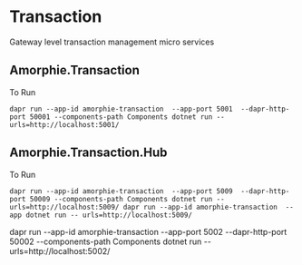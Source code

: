 # Transaction
Gateway level transaction management micro services


## Amorphie.Transaction

To Run
```
dapr run --app-id amorphie-transaction  --app-port 5001  --dapr-http-port 50001 --components-path Components dotnet run -- urls=http://localhost:5001/
```

## Amorphie.Transaction.Hub

To Run
```
dapr run --app-id amorphie-transaction  --app-port 5009  --dapr-http-port 50009 --components-path Components dotnet run -- urls=http://localhost:5009/ dapr run --app-id amorphie-transaction  --app dotnet run -- urls=http://localhost:5009/
```


dapr run --app-id amorphie-transaction  --app-port 5002  --dapr-http-port 50002 --components-path Components dotnet run -- urls=http://localhost:5002/
